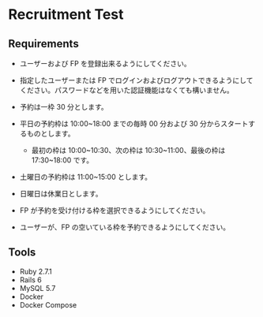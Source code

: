 # Recruitment Test

## Requirements

- ユーザーおよび FP を登録出来るようにしてください。
- 指定したユーザーまたは FP でログインおよびログアウトできるようにしてください。パスワードなどを用いた認証機能はなくても構いません。
- 予約は一枠 30 分とします。
- 平日の予約枠は 10:00~18:00 までの毎時 00 分および 30 分からスタートするものとします。

  - 最初の枠は 10:00~10:30、次の枠は 10:30~11:00、最後の枠は 17:30~18:00 です。

- 土曜日の予約枠は 11:00~15:00 とします。
- 日曜日は休業日とします。
- FP が予約を受け付ける枠を選択できるようにしてください。
- ユーザーが、FP の空いている枠を予約できるようにしてください。

## Tools

- Ruby 2.7.1
- Rails 6
- MySQL 5.7
- Docker
- Docker Compose
